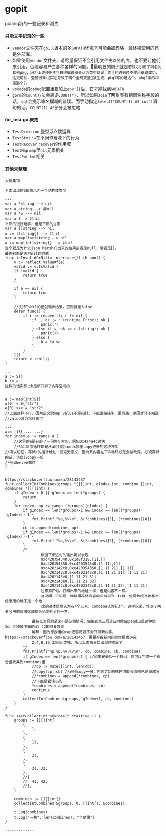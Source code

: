 # gopit
golang坑的一些记录和测试

#### 只能文字记录的一些
- `vendor`文件夹在`go1.8`版本的多`GOPATH`环境下可能会被忽略，最终被使用的还是外部库。
- 如果使用`vendor`文件夹，请尽量保证不会引用文件夹以外的库，也不要让他们来引用，否则容易产生各种各样的问题。最明显的例子就是`若双方引用了同名的其他pkg，因为上述使用不当最终编译器会认为类型错误，而且也遇到过不提示编译成功，这更可怕，查错很难(那次导致了两个全局变量被生成，pkg1写的是这个，pkg2读的却是那个)。`
- `vscode`的`debug`配置里要加上`env:{}`后，它才能找到`GOPATH`
- `gorm`的`Count`方法会转成`COUNT(*)`，所以如果`Join`了两张表有相同名称字段的话，`sql`会提示命名模糊的错误。而手动指定`Select("COUNT(1) AS cnt")`语句的话，`COUNT(1) AS`部分会被忽略

#### for_test.go 概览
- `TestDivision` 整型浮点数运算
- `TestStmt` `:=`在不同作用域下的行为
- `TestRecover` `recover`的作用域
- `TestMap` `map`里`nil`元素相关
- `TestFmt` `fmt`相关

#### 其他未整理
```
大坑集锦

下面出现的S都表示为一个结构体类型

---
var a *string --> nil
var a string --> 非nil
var a *S --> nil
var a S -> 非nil
上面的很好理解，但是下面的注意
var a []string --> nil
a := []string{} --> 非nil
var a map[int]string --> nil
a := map[int]string{} --> 非nil
这个就是为什么json.Marshal出来的结果前者是null，后者是[]。
最终判断是否为nil的方式
func isInvalidOrNil(e interface{}) (b bool) {
	v := reflect.ValueOf(e)
	valid := v.IsValid()
	if !valid {
		return true
	}

	if e == nil {
		return true
	}

	//支持IsNil的话就输出结果，否则就是false
	defer func() {
		if r := recover(); r != nil {
			if _, ok := r.(runtime.Error); ok {
				panic(r)
			} else if s, ok := r.(string); ok {
				panic(s)
			} else {
				b = false
			}
		}
	}()
	return v.IsNil()
}

---
a := S{}
b := a
这样的话实际上b是新开辟了内存空间的

---
a := map[int]S{}
a[0] = S{"str"}
a[0].xxx = "str2" 
//上面这样不行，因为定义的map value不是指针，不能直接操作，很奇葩，原因暂时不知道
//value改为指针即可

---
a:= []S{........}
for index,e := range a {
	//这里的e是开辟了一份内存空间，例如0x4a4a4c这块
	//然后每次循环都是从a的对应index哪里copy进来到这块内存
//所以切记，存储e的指针地址一般毫无意义，因为其内容在下次循环必定会被改变，必须存储的话，请自行copy一份
//例如ee:=e都可
}

---
https://stackoverflow.com/a/28143457
func collectIntCombines(groups *[][]int, gIndex int, combine []int, combines *[][]int) {
	if gIndex < 0 || gIndex >= len(*groups) {
		return
	}
	for index, op := range (*groups)[gIndex] {
		if gIndex == len(*groups)-1 && index == len((*groups)[gIndex])-1 {
			fmt.Printf("%p,%v\n", &(*combines)[0], (*combines)[0])
		}
		cb := append(combine, op)
		if gIndex == len(*groups)-1 && index == len((*groups)[gIndex])-1 {
			fmt.Printf("%p,%v\n", &(*combines)[0], (*combines)[0])
		}
		/*
				根据下面这句的输出可以发现
				0xc420354340,0x1d8f318,[1],[]
				0xc420354350,0xc420354340,[1 11],[1]
				0xc4202142c0,0xc420354350,[1 11 21],[1 11]
				0xc4202142c0,0xc4202142c0,[1 11 21 31],[1 11 21]
				0xc4202143e0,[1 11 21 31]
				0xc4202143e0,[1 11 21 32]
				0xc4202142c0,0xc4202142c0,[1 11 21 32],[1 11 21]
				注意第四句，打印出来的地址一样，但是内容不一样。
				这说明一个问题，俩数组存储内容的区域用的一块地，但是数组对象基本信息用的地不是一个地
				cb的基本信息认为有4个元素，combine认为有3个，这样以来，修改了两者公用的那块区域都会影响到另外一方。

			最特么奇怪的是这不是必然情况，偏偏到第三层递归时候append出现这种情况，注释掉下面的41 42即可看效果
			解释：因为原数组的cap还够用就不会开辟新内存，https://stackoverflow.com/a/28143457，需要开辟新内存的时机也讲究
			2,4,8,16,32如此类推，所以上面第三层出现这情况了
		*/
		fmt.Printf("%p,%p,%v,%v\n", cb, combine, cb, combine)
		if gIndex == len(*groups)-1 { //如果是最后一个数组，则可以完成一个组合且收集到combines里
			//cp := make([]int, len(cb))
			//copy(cp, cb) //必须copy一份，否则之后的循环可能会影响已记录部分
			//*combines = append(*combines, cp)
			//下面是错误示范
			*combines = append(*combines, cb)
			continue
		}
		collectIntCombines(groups, gIndex+1, cb, combines)
	}
}

func TestCollectIntCombines(t *testing.T) {
	groups := [][]int{
		{
			1,
		},
		{
			11,
		},
		{
			21,
		},
		{
			31, 32,
		},
		//{
		//	41, 42,
		//},
	}

	combines := [][]int{}
	collectIntCombines(&groups, 0, []int{}, &combines)

	t.Log(combines)
	t.Log("一共", len(combines), "个结果")
}

-------------
```
